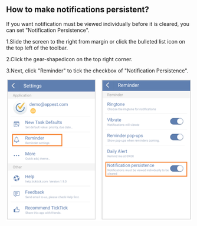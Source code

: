 ## How to make notifications persistent?
If you want notification must be viewed individually before it is cleared, you can set "Notification Persistence".

1.Slide the screen to the right from margin or click the bulleted list icon on the top left of the toolbar.

2.Click the gear-shapedicon on the top right corner.

3.Next, click "Reminder" to tick the checkbox of "Notification Persistence".

![](../images/image2.5.9W2.png)
